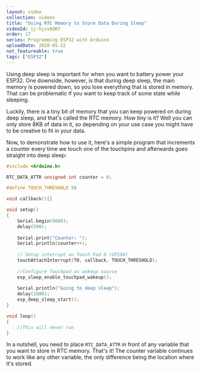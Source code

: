 ```yaml
---
layout: video
collection: videos
title: "Using RTC Memory to Store Data During Sleep"
videoId: ij-hjzv6QKY
order: 17
series: Programming ESP32 with Arduino
uploadDate: 2020-05-22
not_featureable: true
tags: ["ESP32"]
---
```


Using deep sleep is important for when you want to battery power your ESP32. One downside, however, is that during deep sleep, the main memory is powered down, so you lose everything that is stored in memory. That can be problematic if you want to keep track of some state while sleeping.

Luckily, there is a tiny bit of memory that you can keep powered on during deep sleep, and that's called the RTC memory. How tiny is it? Well you can only store 8KB of data in it, so depending on your use case you might have to be creative to fit in your data.

Now, to demonstrate how to use it, here's a simple program that increments a counter every time we touch one of the touchpins and afterwards goes straight into deep sleep:

```cpp
#include <Arduino.h>

RTC_DATA_ATTR unsigned int counter = 0;

#define TOUCH_THRESHOLD 50

void callback(){}

void setup()
{
    Serial.begin(9600);
    delay(500);
    
    Serial.print("Counter: ");
    Serial.println(counter++);
    
    // Setup interrupt on Touch Pad 0 (GPIO4)
    touchAttachInterrupt(T0, callback, TOUCH_THRESHOLD);
    
    //Configure Touchpad as wakeup source
    esp_sleep_enable_touchpad_wakeup();
    
    Serial.println("Going to deep sleep");
    delay(1000);
    esp_deep_sleep_start();
}

void loop()
{
	//This will never run
}
```

In a nutshell, you need to place `RTC_DATA_ATTR` in front of any variable that you want to store in RTC memory. That's it! The counter variable continues to work like any other variable, the only difference being the location where it's stored.